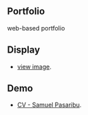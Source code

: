 ## Portfolio

web-based portfolio

## Display

- [view image](https://tinyurl.com/yetvavre).

## Demo
- [CV - Samuel Pasaribu](https://samuelpasaribu.github.io).
